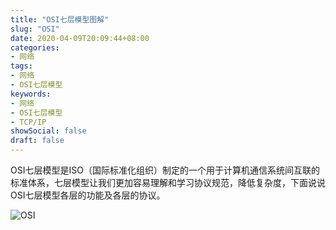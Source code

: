 ```yaml
---
title: "OSI七层模型图解"
slug: "OSI"
date: 2020-04-09T20:09:44+08:00
categories:
- 网络
tags:
- 网络
- OSI七层模型
keywords:
- 网络
- OSI七层模型
- TCP/IP
showSocial: false
draft: false
---
```


OSI七层模型是ISO（国际标准化组织）制定的一个用于计算机通信系统间互联的标准体系，七层模型让我们更加容易理解和学习协议规范，降低复杂度，下面说说OSI七层模型各层的功能及各层的协议。

<!--more-->

![OSI](https://houjq.oss-cn-hongkong.aliyuncs.com/hugo/img/20200409200624.jpg)